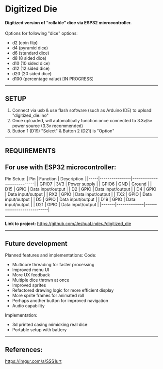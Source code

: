 # Digitized Die

#### Digitized version of "rollable" dice via ESP32 microcontroller.
Options for following "dice" options:
- d2 (coin flip)
- d4 (pyramid dice)
- d6 (standard dice)
- d8 (8 sided dice)
- d10 (10 sided dice)
- d12 (12 sided dice)
- d20 (20 sided dice)
- d100 (percentage value) [IN PROGRESS]

***

## SETUP

1. Connect via usb & use flash software (such as Arduino IDE) to upload "digitized_die.ino"
2. Once uploaded, will automatically function once connected to 3.3v/5v power source (3.3v recommended)
3. Button 1 (D19) "Select" & Button 2 (D21) is "Option"

***

## REQUIREMENTS
## For use with ESP32 microcontroller:
Pin Setup:
| Pin | Function       | Description                |
|-----|----------------|----------------------------|
| GPIO7 | 3V3          | Power supply               |
| GPIO6 | GND          | Ground                     |
| D15   | GPIO         | Data input/output          |
| D2    | GPIO         | Data input/output          |
| D4    | GPIO         | Data input/output          |
| RX2   | GPIO         | Data input/output          |
| TX2   | GPIO         | Data input/output          |
| D5    | GPIO         | Data input/output          |
| D19   | GPIO         | Data input/output          |
| D21   | GPIO         | Data input/output          |
|-------|--------------|----------------------------|

***

**Link to project:** https://github.com/JeshuaLinderJ/digitized_die

***

## Future development

Planned features and implementations:
Code:
- Multicore threading for faster processing
- Improved menu UI
- More UX feedback
- Multiple dice thrown at once
- Improved sprites
- Refactored drawing logic for more efficient display
- More sprite frames for animated roll
- Perhaps another button for improved navigation
- Audio capability

Implementation:
- 3d printed casing mimicking real dice
- Portable setup with battery

***

## References:

https://imgur.com/a/SSS1urt


